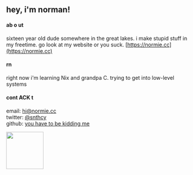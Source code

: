 ## hey, i'm norman!

#### ab o ut
sixteen year old dude somewhere in the great lakes. i make stupid stuff in my freetime. go look at my website or you suck. [https://normie.cc](https://normie.cc)

#### rn
right now i'm learning Nix and grandpa C. trying to get into low-level systems

#### cont ACK t
email: [hi@normie.cc](mailto:hi@normie.cc)\
twitter: [@snthcy](https://twitter.com/snthcy)\
github: [you have to be kidding me](https://www.youtube.com/watch?v=dQw4w9WgXcQ)

<img width="100px" src="https://hits-app.vercel.app/hits?url=https%3A%2F%2Fgithub.com%2Fsnthcy" />

